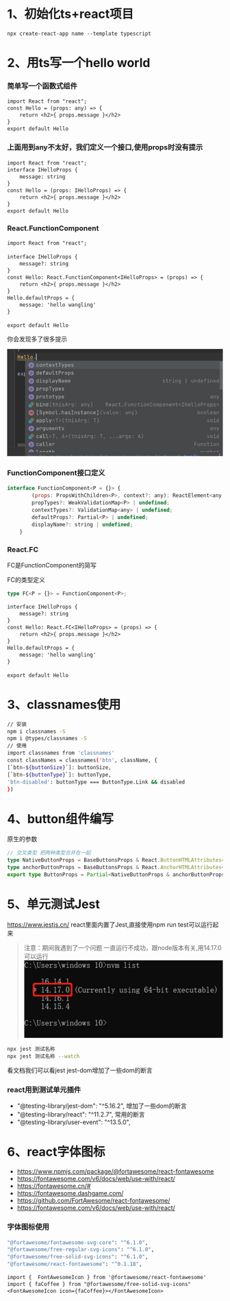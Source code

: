# 1、初始化ts+react项目

```
npx create-react-app name --template typescript
```

# 2、用ts写一个hello world
### 简单写一个函数式组件

```tsx
import React from "react";
const Hello = (props: any) => {
    return <h2>{ props.message }</h2>
}
export default Hello
```
### 上面用到any不太好，我们定义一个接口,使用props时没有提示

```tsx
import React from "react";
interface IHelloProps {
    message: string
}
const Hello = (props: IHelloProps) => {
    return <h2>{ props.message }</h2>
}
export default Hello

```
### React.FunctionComponent

```tsx
import React from "react";

interface IHelloProps {
    message?: string
}
const Hello: React.FunctionComponent<IHelloProps> = (props) => {
    return <h2>{ props.message }</h2>
}
Hello.defaultProps = {
    message: 'hello wangling'
}

export default Hello

```

你会发现多了很多提示

![img.png](imgMd/img.png)

### FunctionComponent接口定义

```jsx
interface FunctionComponent<P = {}> {
        (props: PropsWithChildren<P>, context?: any): ReactElement<any, any> | null;
        propTypes?: WeakValidationMap<P> | undefined;
        contextTypes?: ValidationMap<any> | undefined;
        defaultProps?: Partial<P> | undefined;
        displayName?: string | undefined;
    }
```



### React.FC

FC是FunctionComponent的简写

FC的类型定义

```ts
type FC<P = {}> = FunctionComponent<P>;
```

```tsx
interface IHelloProps {
    message?: string
}
const Hello: React.FC<IHelloProps> = (props) => {
    return <h2>{ props.message }</h2>
}
Hello.defaultProps = {
    message: 'hello wangling'
}

export default Hello
```

# 3、classnames使用
```bash
// 安装
npm i classnames -S
npm i @types/classnames -S
// 使用
import classnames from 'classnames'
const classNames = classnames('btn', className, {
[`btn-${buttonSize}`]: buttonSize,
[`btn-${buttonType}`]: buttonType,
'btn-disabled': buttonType === ButtonType.Link && disabled
})
```

# 4、button组件编写
原生的参数
```ts
// 交叉类型 把两种类型合并在一起
type NativeButtonProps = BaseButtonsProps & React.ButtonHTMLAttributes<HTMLElement>
type anchorButtonProps = BaseButtonsProps & React.AnchorHTMLAttributes<HTMLElement>
export type ButtonProps = Partial<NativeButtonProps & anchorButtonProps>
```

# 5、单元测试Jest
https://www.jestjs.cn/
react里面内置了Jest,直接使用npm run test可以运行起来
> 注意：期间我遇到了一个问题 一直运行不成功，跟node版本有关,用14.17.0可以运行
![img.png](./imgMd/img2.png)
```bash
npx jest 测试名称
npx jest 测试名称 --watch
```
看文档我们可以看jest
jest-dom增加了一些dom的断言

### react用到测试单元插件
  - "@testing-library/jest-dom": "^5.16.2", 增加了一些dom的断言
  - "@testing-library/react": "^11.2.7", 常用的断言
  - "@testing-library/user-event": "^13.5.0",


# 6、react字体图标
- https://www.npmjs.com/package/@fortawesome/react-fontawesome
- https://fontawesome.com/v6/docs/web/use-with/react/
- https://fontawesome.cn/#
- https://fontawesome.dashgame.com/
- https://github.com/FortAwesome/react-fontawesome/
- https://fontawesome.com/v6/docs/web/use-with/react/

### 字体图标使用
```bash
"@fortawesome/fontawesome-svg-core": "^6.1.0",
"@fortawesome/free-regular-svg-icons": "^6.1.0",
"@fortawesome/free-solid-svg-icons": "^6.1.0",
"@fortawesome/react-fontawesome": "^0.1.18",
```


```react
import {  FontAwesomeIcon } from '@fortawesome/react-fontawesome'
import { faCoffee } from "@fortawesome/free-solid-svg-icons"
<FontAwesomeIcon icon={faCoffee}></FontAwesomeIcon>
```
